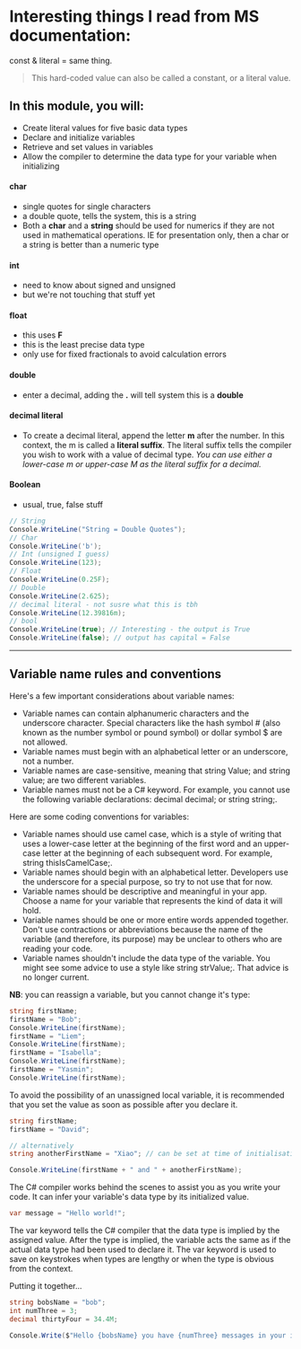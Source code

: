 # Interesting things I read from MS documentation: 

const & literal = same thing. 

> This hard-coded value can also be called a constant, or a literal value.

## In this module, you will:
- Create literal values for five basic data types
- Declare and initialize variables
- Retrieve and set values in variables
- Allow the compiler to determine the data type for your variable when initializing

#### char
- single quotes for single characters
- a double quote, tells the system, this is a string
- Both a **char** and a **string** should be used for numerics if they are not used in mathematical operations. IE for presentation only, then a char or a string is better than a numeric type 

#### int
- need to know about signed and unsigned 
- but we're not touching that stuff yet

#### float
- this uses **F**
- this is the least precise data type
- only use for fixed fractionals to avoid calculation errors

#### double
- enter a decimal, adding the **.** will tell system this is a **double**

#### decimal literal 
- To create a decimal literal, append the letter **m** after the number. In this context, the m is called a **literal suffix**. The literal suffix tells the compiler you wish to work with a value of decimal type. *You can use either a lower-case m or upper-case M as the literal suffix for a decimal.*

#### Boolean
- usual, true, false stuff

```csharp
// String 
Console.WriteLine("String = Double Quotes");
// Char
Console.WriteLine('b');
// Int (unsigned I guess)
Console.WriteLine(123);
// Float
Console.WriteLine(0.25F); 
// Double
Console.WriteLine(2.625);
// decimal literal - not susre what this is tbh
Console.WriteLine(12.39816m);
// bool
Console.WriteLine(true); // Interesting - the output is True
Console.WriteLine(false); // output has capital = False
```

---

## Variable name rules and conventions

Here's a few important considerations about variable names:

- Variable names can contain alphanumeric characters and the underscore character. Special characters like the hash symbol # (also known as the number symbol or pound symbol) or dollar symbol $ are not allowed.
- Variable names must begin with an alphabetical letter or an underscore, not a number.
- Variable names are case-sensitive, meaning that string Value; and string value; are two different variables.
- Variable names must not be a C# keyword. For example, you cannot use the following variable declarations: decimal decimal; or string string;.
  
Here are some coding conventions for variables:

- Variable names should use camel case, which is a style of writing that uses a lower-case letter at the beginning of the first word and an upper-case letter at the beginning of each subsequent word. For example, string thisIsCamelCase;.
- Variable names should begin with an alphabetical letter. Developers use the underscore for a special purpose, so try to not use that for now.
- Variable names should be descriptive and meaningful in your app. Choose a name for your variable that represents the kind of data it will hold.
- Variable names should be one or more entire words appended together. Don't use contractions or abbreviations because the name of the variable (and therefore, its purpose) may be unclear to others who are reading your code.
- Variable names shouldn't include the data type of the variable. You might see some advice to use a style like string strValue;. That advice is no longer current.

**NB**: you can reassign a variable, but you cannot change it's type: 

```csharp
string firstName;
firstName = "Bob";
Console.WriteLine(firstName);
firstName = "Liem";
Console.WriteLine(firstName);
firstName = "Isabella";
Console.WriteLine(firstName);
firstName = "Yasmin";
Console.WriteLine(firstName);
```

To avoid the possibility of an unassigned local variable, it is recommended that you set the value as soon as possible after you declare it.

```csharp
string firstName; 
firstName = "David"; 

// alternatively
string anotherFirstName = "Xiao"; // can be set at time of initialisation

Console.WriteLine(firstName + " and " + anotherFirstName);
```

The C# compiler works behind the scenes to assist you as you write your code. It can infer your variable's data type by its initialized value.

```csharp
var message = "Hello world!";
```

The var keyword tells the C# compiler that the data type is implied by the assigned value. After the type is implied, the variable acts the same as if the actual data type had been used to declare it. The var keyword is used to save on keystrokes when types are lengthy or when the type is obvious from the context.

Putting it together...

```csharp
string bobsName = "bob";
int numThree = 3;
decimal thirtyFour = 34.4M; 

Console.Write($"Hello {bobsName} you have {numThree} messages in your inbox. The temperature is {thirtyFour} celsius.");
```



